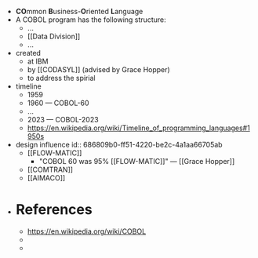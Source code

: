 - **CO**mmon **B**usiness-**O**riented **L**anguage
- A COBOL program has the following structure:
	- ...
	- [[Data Division]]
	- ...
- created
	- at IBM
	- by [[CODASYL]] (advised by Grace Hopper)
	- to address the spirial
- timeline
	- 1959
	- 1960 — COBOL-60
	- ...
	- 2023 — COBOL-2023
	- https://en.wikipedia.org/wiki/Timeline_of_programming_languages#1950s
- design influence
  id:: 686809b0-ff51-4220-be2c-4a1aa66705ab
	- [[FLOW-MATIC]]
		- "COBOL 60 was 95% [[FLOW-MATIC]]" — [[Grace Hopper]]
	- [[COMTRAN]]
	- [[AIMACO]]
- # References
	- https://en.wikipedia.org/wiki/COBOL
	-
	-